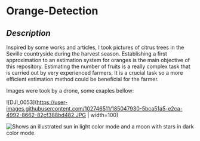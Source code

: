 # Orange-Detection

## *Description*

Inspired by some works and articles, I took pictures of citrus trees in the Seville countryside during the harvest season. Establishing a first approximation to an estimation system for oranges is the main objective of this repository. Estimating the number of fruits is a really complex task that is carried out by very experienced farmers. It is a crucial task so a more efficient estimation method could be beneficial for the farmer.

Images were took by a drone, some exaples bellow:


![DJI_0053](https://user-images.githubusercontent.com/102746511/185047930-5bca51a5-e2ca-4992-8662-82cf388bd482.JPG | width=100)

<picture>
  <source media="(prefers-color-scheme: dark)" srcset="https://user-images.githubusercontent.com/102746511/185047930-5bca51a5-e2ca-4992-8662-82cf388bd482.JPG">
  <source media="(prefers-color-scheme: light)" srcset="https://user-images.githubusercontent.com/102746511/185047930-5bca51a5-e2ca-4992-8662-82cf388bd482.JPG">
  <img alt="Shows an illustrated sun in light color mode and a moon with stars in dark color mode." src="https://user-images.githubusercontent.com/25423296/163456779-a8556205-d0a5-45e2-ac17-42d089e3c3f8.png">
</picture>


